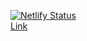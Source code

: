 [![Netlify Status](https://api.netlify.com/api/v1/badges/fceecaaa-a942-4b30-8216-c17b7a882d6c/deploy-status)](https://app.netlify.com/sites/vibrant-jackson-c52833/deploys)
<br/>
[Link](https://vibrant-jackson-c52833.netlify.app/)
